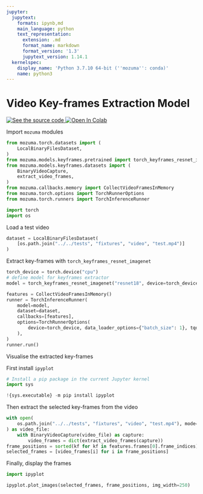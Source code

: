 ```yaml
---
jupyter:
  jupytext:
    formats: ipynb,md
    main_language: python
    text_representation:
      extension: .md
      format_name: markdown
      format_version: '1.3'
      jupytext_version: 1.14.1
  kernelspec:
    display_name: 'Python 3.7.10 64-bit (''mozuma'': conda)'
    name: python3
---
```


# Video Key-frames Extraction Model



<a target="_blank" href="https://github.com/mozuma/mozuma/blob/master/docs/examples/keyframes.ipynb">
  <img src="https://img.shields.io/static/v1?label=&message=See%20the%20source%20code&color=blue&logo=github&labelColor=black" alt="See the source code"/>
</a>
<a target="_blank" href="https://colab.research.google.com/github/mozuma/mozuma/blob/master/docs/examples/keyframes.ipynb">
  <img src="https://colab.research.google.com/assets/colab-badge.svg" alt="Open In Colab"/>
</a>

Import `mozuma` modules

```python
from mozuma.torch.datasets import (
    LocalBinaryFilesDataset,
)
from mozuma.models.keyframes.pretrained import torch_keyframes_resnet_imagenet
from mozuma.models.keyframes.datasets import (
    BinaryVideoCapture,
    extract_video_frames,
)
from mozuma.callbacks.memory import CollectVideoFramesInMemory
from mozuma.torch.options import TorchRunnerOptions
from mozuma.torch.runners import TorchInferenceRunner

import torch
import os
```

Load a test video

```python
dataset = LocalBinaryFilesDataset(
    [os.path.join("../../tests", "fixtures", "video", "test.mp4")]
)
```


Extract key-frames with `torch_keyframes_resnet_imagenet`

```python
torch_device = torch.device("cpu")
# define model for keyframes extractor
model = torch_keyframes_resnet_imagenet("resnet18", device=torch_device)

features = CollectVideoFramesInMemory()
runner = TorchInferenceRunner(
    model=model,
    dataset=dataset,
    callbacks=[features],
    options=TorchRunnerOptions(
        device=torch_device, data_loader_options={"batch_size": 1}, tqdm_enabled=True
    ),
)
runner.run()
```

Visualise the extracted key-frames


First install `ipyplot`

```python
# Install a pip package in the current Jupyter kernel
import sys

!{sys.executable} -m pip install ipyplot
```

Then extract the selected key-frames from the video

```python
with open(
    os.path.join("../../tests", "fixtures", "video", "test.mp4"), mode="rb"
) as video_file:
    with BinaryVideoCapture(video_file) as capture:
        video_frames = dict(extract_video_frames(capture))
frame_positions = sorted(kf for kf in features.frames[0].frame_indices)
selected_frames = [video_frames[i] for i in frame_positions]
```

Finally, display the frames

```python
import ipyplot

ipyplot.plot_images(selected_frames, frame_positions, img_width=250)
```


```python

```
